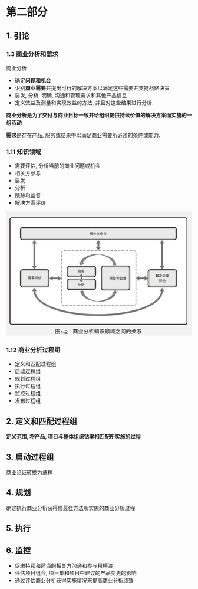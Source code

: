 # 第二部分

## 1. 引论

### 1.3 商业分析和需求

商业分析

* 确定**问题和机会**
* 识别**商业需要**并提出可行的解决方案以满足这些需要并支持战略决策
* 启发, 分析, 明确, 沟通和管理需求和其他产品信息
* 定义效益及测量和实现效益的方法, 并且对这些结果进行分析.

**商业分析是为了交付与商业目标一致并给组织提供持续价值的解决方案而实施的一组活动**

**需求**是存在产品,  服务或结果中以满足商业需要所必须的条件或能力.

### 1.11 知识领域

* 需要评估, 分析当前的商业问题或机会
* 相关方参与
* 启发
* 分析
* 跟踪和监督
* 解决方案评价

![](img/72.png)

### 1.12 商业分析过程组

* 定义和匹配过程组
* 启动过程组
* 规划过程组
* 执行过程组
* 监控过程组
* 发布过程组

## 2. 定义和匹配过程组

**定义范围, 将产品, 项目与整体组织钻率相匹配所实施的过程**

## 3. 启动过程组

商业论证转换为章程

## 4. 规划

确定执行商业分析获得懂最佳方法所实施的商业分析过程

## 5. 执行

## 6. 监控

* 促进持续和适当的相关方沟通和参与粗横渡
* 评估项目组合, 项目集和项目中建议的产品变更的影响
* 通过评估商业分析获得实施情况来提高商业分析绩效


